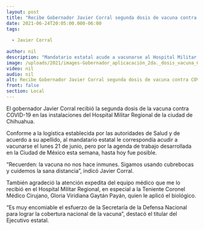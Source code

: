 ```yaml
---
layout: post
title: "Recibe Gobernador Javier Corral segunda dosis de vacuna contra COVID-19"
date: 2021-06-24T20:05:00.000-06:00
tags:
  
  - Javier Corral
  
author: nil
description: "Mandatario estatal acude a vacunarse al Hospital Militar Regional y destaca el encomiable esfuerzo de la Secretaría de la Defensa Nacional para lograr la cobertura nacional"
image: /uploads/2021/images-Gobernador_aplicacación_2da._dosis_vacuna_COVID_(1).jpg
video: nil
audio: nil
alt: Recibe Gobernador Javier Corral segunda dosis de vacuna contra COVID-19
front: false
section: Local
---
```


El gobernador Javier Corral recibió la segunda dosis de la vacuna contra COVID-19 en las instalaciones del Hospital Militar Regional de la ciudad de Chihuahua.

 

Conforme a la logística establecida por las autoridades de Salud y de acuerdo a su apellido, al mandatario estatal le correspondía acudir a vacunarse el lunes 21 de junio, pero por la agenda de trabajo desarrollada en la Ciudad de México esta semana, hasta hoy fue posible.

 

“Recuerden: la vacuna no nos hace inmunes. Sigamos usando cubrebocas y cuidemos la sana distancia”, indicó Javier Corral.

 

También agradeció la atención expedita del equipo médico que me lo recibió en el Hospital Militar Regional, en especial a la Teniente Coronel Médico Cirujano, Gloria Viridiana Gaytán Payán, quien le aplicó el biológico.

 

“Es muy encomiable el esfuerzo de la Secretaría de la Defensa Nacional para lograr la cobertura nacional de la vacuna”, destacó el titular del Ejecutivo estatal.